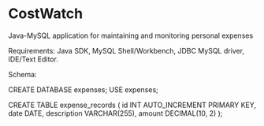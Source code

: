 # CostWatch
Java-MySQL application for maintaining and monitoring personal expenses

Requirements: Java SDK, MySQL Shell/Workbench, JDBC MySQL driver, IDE/Text Editor.

Schema:

CREATE DATABASE expenses;
USE expenses;

CREATE TABLE expense_records (
    id INT AUTO_INCREMENT PRIMARY KEY,
    date DATE,
    description VARCHAR(255),
    amount DECIMAL(10, 2)
);

